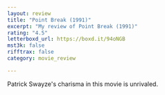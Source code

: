```yaml
---
layout: review
title: "Point Break (1991)"
excerpt: "My review of Point Break (1991)"
rating: "4.5"
letterboxd_url: https://boxd.it/94oNGB
mst3k: false
rifftrax: false
category: movie_review

---
```


Patrick Swayze's charisma in this movie is unrivaled.